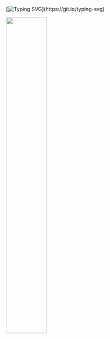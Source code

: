 [![Typing SVG](https://readme-typing-svg.herokuapp.com?color=%7B94BD&size=24&duration=4565&width=500&lines=Full-Stack+Engineer...)](https://git.io/typing-svg)

<img align="left" width="47%" src="https://github-readme-stats.vercel.app/api/top-langs/?username=anuraghazra&layout=compact"/>

